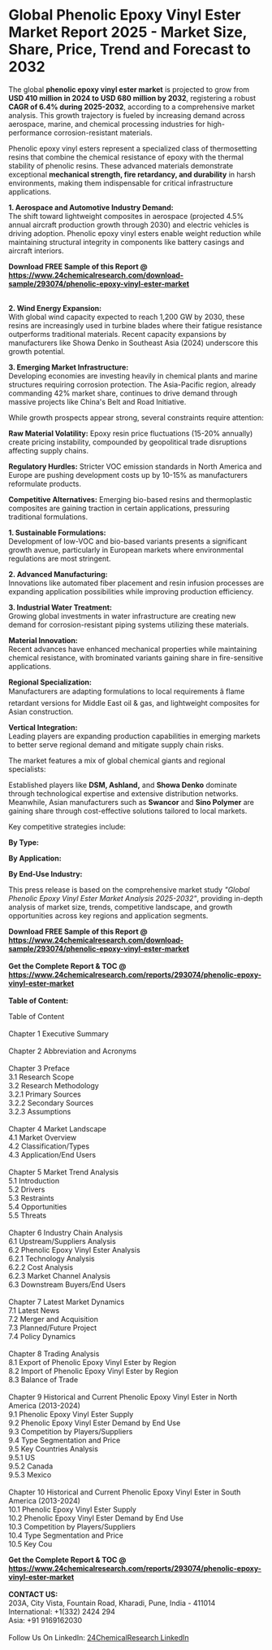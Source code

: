<h1>Global Phenolic Epoxy Vinyl Ester Market Report 2025 - Market Size, Share, Price, Trend and Forecast to 2032</h1><p>The global <strong>phenolic epoxy vinyl ester market</strong> is projected to grow from <strong>USD 410 million in 2024 to USD 680 million by 2032</strong>, registering a robust <strong>CAGR of 6.4% during 2025-2032</strong>, according to a comprehensive market analysis. This growth trajectory is fueled by increasing demand across aerospace, marine, and chemical processing industries for high-performance corrosion-resistant materials.</p><p>Phenolic epoxy vinyl esters represent a specialized class of thermosetting resins that combine the chemical resistance of epoxy with the thermal stability of phenolic resins. These advanced materials demonstrate exceptional <strong>mechanical strength, fire retardancy, and durability</strong> in harsh environments, making them indispensable for critical infrastructure applications.</p><p><strong>1. Aerospace and Automotive Industry Demand:</strong><br>
The shift toward lightweight composites in aerospace (projected 4.5% annual aircraft production growth through 2030) and electric vehicles is driving adoption. Phenolic epoxy vinyl esters enable weight reduction while maintaining structural integrity in components like battery casings and aircraft interiors.</p><div><b>Download FREE Sample of this Report @ 
            <a href="https://www.24chemicalresearch.com/download-sample/293074/phenolic-epoxy-vinyl-ester-market">
            https://www.24chemicalresearch.com/download-sample/293074/phenolic-epoxy-vinyl-ester-market</a></b></div><br><p><strong>2. Wind Energy Expansion:</strong><br>
With global wind capacity expected to reach 1,200 GW by 2030, these resins are increasingly used in turbine blades where their fatigue resistance outperforms traditional materials. Recent capacity expansions by manufacturers like Showa Denko in Southeast Asia (2024) underscore this growth potential.</p><p><strong>3. Emerging Market Infrastructure:</strong><br>
Developing economies are investing heavily in chemical plants and marine structures requiring corrosion protection. The Asia-Pacific region, already commanding 42% market share, continues to drive demand through massive projects like China's Belt and Road Initiative.</p><p>While growth prospects appear strong, several constraints require attention:</p><p><strong>Raw Material Volatility:</strong> Epoxy resin price fluctuations (15-20% annually) create pricing instability, compounded by geopolitical trade disruptions affecting supply chains.</p><p><strong>Regulatory Hurdles:</strong> Stricter VOC emission standards in North America and Europe are pushing development costs up by 10-15% as manufacturers reformulate products.</p><p><strong>Competitive Alternatives:</strong> Emerging bio-based resins and thermoplastic composites are gaining traction in certain applications, pressuring traditional formulations.</p><p><strong>1. Sustainable Formulations:</strong><br>
Development of low-VOC and bio-based variants presents a significant growth avenue, particularly in European markets where environmental regulations are most stringent.</p><p><strong>2. Advanced Manufacturing:</strong><br>
Innovations like automated fiber placement and resin infusion processes are expanding application possibilities while improving production efficiency.</p><p><strong>3. Industrial Water Treatment:</strong><br>
Growing global investments in water infrastructure are creating new demand for corrosion-resistant piping systems utilizing these materials.</p><p><strong>Material Innovation:</strong><br>
	Recent advances have enhanced mechanical properties while maintaining chemical resistance, with brominated variants gaining share in fire-sensitive applications.</p><p><strong>Regional Specialization:</strong><br>
	Manufacturers are adapting formulations to local requirements â flame retardant versions for Middle East oil &amp; gas, and lightweight composites for Asian construction.</p><p><strong>Vertical Integration:</strong><br>
	Leading players are expanding production capabilities in emerging markets to better serve regional demand and mitigate supply chain risks.</p><p>The market features a mix of global chemical giants and regional specialists:</p><p>Established players like <strong>DSM, Ashland,</strong> and <strong>Showa Denko</strong> dominate through technological expertise and extensive distribution networks. Meanwhile, Asian manufacturers such as <strong>Swancor</strong> and <strong>Sino Polymer</strong> are gaining share through cost-effective solutions tailored to local markets.</p><p>Key competitive strategies include:</p><p><strong>By Type:</strong></p><p><strong>By Application:</strong></p><p><strong>By End-Use Industry:</strong></p><p>This press release is based on the comprehensive market study <em>"Global Phenolic Epoxy Vinyl Ester Market Analysis 2025-2032"</em>, providing in-depth analysis of market size, trends, competitive landscape, and growth opportunities across key regions and application segments.</p><div><b>Download FREE Sample of this Report @ 
            <a href="https://www.24chemicalresearch.com/download-sample/293074/phenolic-epoxy-vinyl-ester-market">
            https://www.24chemicalresearch.com/download-sample/293074/phenolic-epoxy-vinyl-ester-market</a></b></div><br><div><b>Get the Complete Report & TOC @ 
            <a href="https://www.24chemicalresearch.com/reports/293074/phenolic-epoxy-vinyl-ester-market">
            https://www.24chemicalresearch.com/reports/293074/phenolic-epoxy-vinyl-ester-market</a></b></div><br>
            <b>Table of Content:</b><p>Table of Content<br />
<br />
Chapter 1 Executive Summary<br />
<br />
Chapter 2 Abbreviation and Acronyms<br />
<br />
Chapter 3 Preface<br />
3.1 Research Scope<br />
3.2 Research Methodology<br />
  3.2.1 Primary Sources<br />
  3.2.2 Secondary Sources<br />
  3.2.3 Assumptions<br />
		<br />
Chapter 4 Market Landscape<br />
4.1 Market Overview<br />
4.2 Classification/Types<br />
4.3 Application/End Users<br />
<br />
Chapter 5 Market Trend Analysis <br />
5.1 Introduction<br />
5.2 Drivers<br />
5.3 Restraints<br />
5.4 Opportunities<br />
5.5 Threats<br />
<br />
Chapter 6 Industry Chain Analysis<br />
6.1 Upstream/Suppliers Analysis<br />
6.2 Phenolic Epoxy Vinyl Ester Analysis<br />
  6.2.1 Technology Analysis<br />
  6.2.2 Cost Analysis<br />
  6.2.3 Market Channel Analysis<br />
6.3 Downstream Buyers/End Users<br />
<br />
Chapter 7 Latest Market Dynamics<br />
7.1 Latest News<br />
7.2 Merger and Acquisition<br />
7.3 Planned/Future Project<br />
7.4 Policy Dynamics<br />
<br />
Chapter 8 Trading Analysis<br />
8.1 Export of Phenolic Epoxy Vinyl Ester by Region<br />
8.2 Import of Phenolic Epoxy Vinyl Ester by Region<br />
8.3 Balance of Trade<br />
<br />
Chapter 9 Historical and Current Phenolic Epoxy Vinyl Ester in North America (2013-2024)<br />
9.1 Phenolic Epoxy Vinyl Ester Supply <br />
9.2 Phenolic Epoxy Vinyl Ester Demand by End Use<br />
9.3 Competition by Players/Suppliers<br />
9.4 Type Segmentation and Price<br />
9.5 Key Countries Analysis<br />
  9.5.1 US<br />
  9.5.2 Canada<br />
  9.5.3 Mexico<br />
<br />
Chapter 10 Historical and Current Phenolic Epoxy Vinyl Ester in South America (2013-2024)<br />
10.1 Phenolic Epoxy Vinyl Ester Supply <br />
10.2 Phenolic Epoxy Vinyl Ester Demand by End Use<br />
10.3 Competition by Players/Suppliers<br />
10.4 Type Segmentation and Price<br />
10.5 Key Cou</p><div><b>Get the Complete Report & TOC @ 
            <a href="https://www.24chemicalresearch.com/reports/293074/phenolic-epoxy-vinyl-ester-market">
            https://www.24chemicalresearch.com/reports/293074/phenolic-epoxy-vinyl-ester-market</a></b></div><br><b>CONTACT US:</b><br>
            203A, City Vista, Fountain Road, Kharadi, Pune, India - 411014<br>
            International: +1(332) 2424 294<br>
            Asia: +91 9169162030 <br><br>
            Follow Us On LinkedIn: <a href="https://www.linkedin.com/company/24chemicalresearch/">24ChemicalResearch LinkedIn</a>